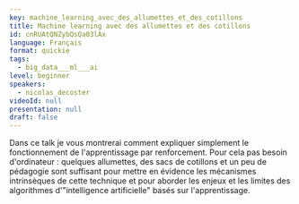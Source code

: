 ```yaml
---
key: machine_learning_avec_des_allumettes_et_des_cotillons
title: Machine learning avec des allumettes et des cotillons
id: cnRUAtQNZybQsQa03lAx
language: Français
format: quickie
tags:
  - big_data___ml___ai
level: beginner
speakers:
  - nicolas_decoster
videoId: null
presentation: null
draft: false
---
```

Dans ce talk je vous montrerai comment expliquer simplement le fonctionnement de l'apprentissage par renforcement. Pour cela pas besoin d'ordinateur : quelques allumettes, des sacs de cotillons et un peu de pédagogie sont suffisant pour mettre en évidence les mécanismes intrinsèques de cette technique et pour aborder les enjeux et les limites des algorithmes d'"intelligence artificielle" basés sur l'apprentissage.
